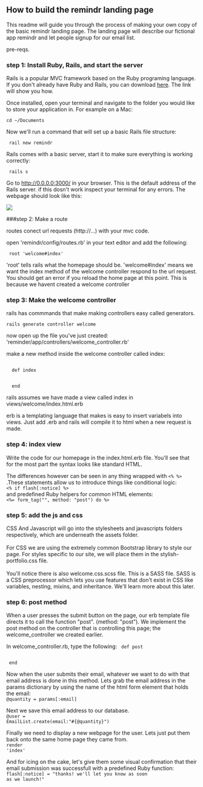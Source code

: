 ## How to build the remindr landing page

This readme will guide you through the process of making your own copy of the basic remindr landing page. The landing page will describe our fictional app remindr and let people signup for our email list.

pre-reqs.


### step 1: Install Ruby, Rails, and start the server
Rails is a popular MVC framework based on the Ruby programing language. If you don't already have Ruby and Rails, you can download <a href="http://installrails.com/"> here</a>. The link will show you how.

Once installed, open your terminal and navigate to the folder you would like to store your application in. For example on a Mac:

<code>cd ~/Documents </code>

Now we'll run a command that will set up a basic Rails file structure:

<code> rail new remindr </code>

Rails comes with a basic server, start it to make sure everything is working correctly:

<code> rails s </code>

Go to <a href="http://0.0.0.0:3000/"> http://0.0.0.0:3000/ </a> in your browser. This is the default address of the Rails server. if this dosn't work inspect your terminal for any errors. The webpage should look like this:

<img src="http://guides.rubyonrails.org/images/getting_started/rails_welcome.png">

###step 2: Make a route

routes conect url requests (http://...) with your mvc code.

open 'remindr/config/routes.rb' in your text editor and add the following:

<code> root 'welcome#index' </code>

'root' tells rails what the homepage should be. 'welcome#index' means we want the index method of the welcome controller respond to the url request. You should get an error if you reload the home page at this point. This is because we havent created a welcome controller



### step 3: Make the welcome controller

rails has commmands that make making controllers easy called generators. 

<code>rails generate controller welcome</code>

now open up the file you've just created: 'reminder/app/controllers/welcome_controller.rb'

make a new method inside the welcome controller called index:

<code>
  def index </br> </br>
  end
</code>

rails assumes we have made a view called index in views/welcome/index.html.erb

erb is a templating language that makes is easy to insert variabels into views. Just add .erb and rails will compile it to html when a new request is made.


### step 4: index view
Write the code for our homepage in the index.html.erb file. You'll see that for the most part the syntax looks like standard HTML. 

The differences however can be seen in any thing wrapped with <code><% %></code> .These statements allow us to introduce things like conditional logic:<br>
<code><% if flash[:notice] %> </code> <br>
and predefined Ruby helpers for common HTML elements:<br> 
<code><%= form_tag("", method: "post") do %> </code>

### step 5: add the js and css

CSS And Javascript will go into the stylesheets and javascripts folders respectively, which are underneath the assets folder.<br><br> 
For CSS we are using the extremely common Bootstrap library to style our page. 
For styles specific to our site, we will place them in the stylish-portfolio.css file.
<br><br>
You'll notice there is also welcome.css.scss file. This is a SASS file. SASS is a CSS preprocessor which lets you use features that don't exist in CSS like variables, nesting, mixins, and inheritance. We'll learn more about this later.



### step 6: post method
When a user presses the submit button on the page, our erb template file directs it to call the function "post". (method: "post"). We implement the post method on the controller that is controlling this page; the welcome_controller we created earlier. 

In welcome_controller.rb, type the following:
<code>
  def post </br> </br>
  end
</code>

Now when the user submits their email, whatever we want to do with that email address is done in this method. Lets grab the email address in the params dictionary by using the name of the html form element that holds the email:
<br><code>@quantity = params[:email]</code>

Next we save this email address to our database.
<br><code>@user = EmailList.create(email:"#{@quantity}")</code>

Finally we need to display a new webpage for the user. Lets just put them back onto the same home page they came from.
<br><code>render 'index'</code>

And for icing on the cake, let's give them some visual confirmation that their email submission was successfull with a predefined Ruby function:
<br><code>flash[:notice] = "thanks! we'll let you know as soon as we launch!"</code>






